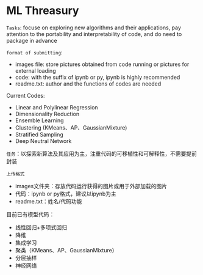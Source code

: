 # ML Threasury

`Tasks`: focuse on exploring new algorithms and their applications, pay attention to the portability and interpretability of code, and do need to package in advance

`format of submitting`: 
+ images file: store pictures obtained from code running or pictures for external loading 
+ code: with the suffix of ipynb or py, ipynb is highly recommended
+ readme.txt: author and the functions of codes are needed

Current Codes:
+ Linear and Polylinear Regression
+ Dimensionality Reduction
+ Ensemble Learning
+ Clustering (KMeans、AP、GaussianMixture)
+ Stratified Sampling
+ Deep Neutral Network 


`任务`：以探索新算法及其应用为主，注重代码的可移植性和可解释性，不需要提前封装

`上传格式`
+ images文件夹：存放代码运行获得的图片或用于外部加载的图片
+ 代码：ipynb or py格式，建议以ipynb为主
+ readme.txt：姓名/代码功能

目前已有模型代码：
+ 线性回归+多项式回归
+ 降维
+ 集成学习
+ 聚类（KMeans、AP、GaussianMixture）
+ 分层抽样
+ 神经网络
